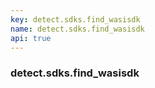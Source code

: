 ```yaml
---
key: detect.sdks.find_wasisdk
name: detect.sdks.find_wasisdk
api: true
---
```


### detect.sdks.find_wasisdk
